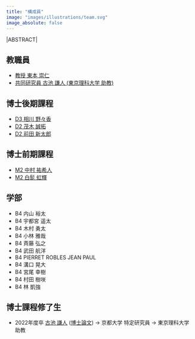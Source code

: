 ```yaml
---
title: "構成員"
image: "images/illustrations/team.svg"
image_absolute: false
---
```


|ABSTRACT|

## 教職員

- [教授 東本 崇仁](/tomoto/)
- [共同研究員 古池 謙人 (東京理科大学 助教)](https://koike.app/)

## 博士後期課程
- [D3 相川 野々香](/members/aikawa/)
- [D2 茂木 誠拓](/members/mogi/)
- [D2 前田 新太郎](https://shintaro.maeda.app/)

## 博士前期課程

- [M2 中村 祐希人](/members/nakamura/)
- [M2 白髭 虹輝](/members/shirahige/)

## 学部

- B4 内山 裕太
- B4 宇都宮 遥太
- B4 木村 勇太
- B4 小林 雅哉
- B4 斉藤 弘之
- B4 武田 航洋
- B4 PIERRET ROBLES JEAN PAUL
- B4 溝口 晃大
- B4 宮尾 幸樹
- B4 村田 樹咲
- B4 林 凱強

## 博士課程修了生

- 2022年度卒 [古池 謙人](https://koike.app/) ([博士論文](http://id.nii.ac.jp/1245/00002150/)) -> 京都大学 特定研究員 -> 東京理科大学 助教
